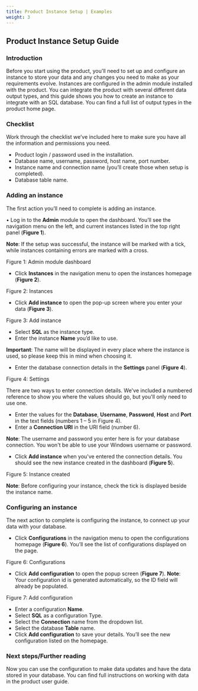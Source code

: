```yaml
---
title: Product Instance Setup | Examples
weight: 3
---
```


## Product Instance Setup Guide

### Introduction

Before you start using the product, you'll need to set up and configure an instance to store your data and any changes you need to make as your requirements evolve. Instances are configured in the admin module installed with the product. 
You can integrate the product with several different data output types, and this guide shows you how to create an instance to integrate with an SQL database. You can find a full list of output types in the product home page. 

### Checklist 

Work through the checklist we’ve included here to make sure you have all the information and permissions you need.

- Product login / password used in the installation.
- Database name, username, password, host name, port number.
- Instance name and connection name (you’ll create those when setup is completed).
- Database table name.
 
### Adding an instance

The first action you’ll need to complete is adding an instance. 

•	Log in to the **Admin** module to open the dashboard. You’ll see the navigation menu on the left, and current instances listed in the top right panel (**Figure 1**).

**Note**: If the setup was successful, the instance will be marked with a tick, while instances containing errors are marked with a cross.


Figure 1: Admin module dashboard

- Click **Instances** in the navigation menu to open the instances homepage (**Figure 2**). 


Figure 2: Instances 


- Click **Add instance** to open the pop-up screen where you enter your data (**Figure 3**).


Figure 3: Add instance


- Select **SQL** as the instance type.
- Enter the instance **Name** you’d like to use.

**Important**: The name will be displayed in every place where the instance is used, so please keep this in mind when choosing it.

- Enter the database connection details in the **Settings** panel (**Figure 4**).


Figure 4: Settings
  
There are two ways to enter connection details. We've included a numbered reference to show you where the values should go, but you'll only need to use one. 

- Enter the values for the **Database**, **Username**, **Password**, **Host** and **Port** in the text fields (numbers 1 – 5 in Figure 4).
- Enter a **Connection URI** in the URI field (number 6).

**Note**: The username and password you enter here is for your database connection. You won't be able to use your Windows username or password.

- Click **Add instance** when you've entered the connection details. You should see the new instance created in the dashboard (**Figure 5**).


Figure 5: Instance created
  
**Note**: Before configuring your instance, check the tick is displayed beside the instance name.
 
### Configuring an instance

The next action to complete is configuring the instance, to connect up your data with your database.
- Click **Configurations** in the navigation menu to open the configurations homepage (**Figure 6**). You’ll see the list of configurations displayed on the page.


Figure 6: Configurations

- Click **Add configuration** to open the popup screen (**Figure 7**).
**Note**: Your configuration id is generated automatically, so the ID field will already be populated.

  
Figure 7: Add configuration

- Enter a configuration **Name**.
- Select **SQL** as a configuration Type.
- Select the **Connection** name from the dropdown list.
- Select the database **Table** name.
- Click **Add configuration** to save your details. You’ll see the new configuration listed on the homepage.

### Next steps/Further reading

Now you can use the configuration to make data updates and have the data stored in your database. You can find full instructions on working with data in the product user guide.


